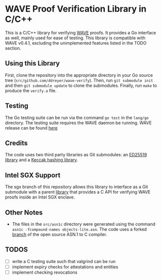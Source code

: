 # WAVE Proof Verification Library in C/C++
This is a C/C++ library for verifying [WAVE](https://github.com/immesys/wave) proofs. It provides a Go interface as well, mainly used for ease of testing. This library is compatible with WAVE v0.4.1, excluding the unimplemented features listed in the TODO section.

## Using this Library
First, clone the repository into the appropriate directory in your Go source tree (`src/github.com/ddreyer/wave-verify`). Then, run `git submodule init` and then `git submodule update` to clone the submodules. Finally, run `make` to produce the `verify.a` file.

## Testing
The Go testing suite can be run via the command `go test` in the `lang/go` directory. The testing suite requires the WAVE daemon be running. WAVE release can be found [here](https://github.com/immesys/wave/releases)

## Credits
The code uses two third party libraries as Git submodules: an [ED25519 library](https://github.com/orlp/ed25519) and a [Keccak hashing library](https://github.com/brainhub/SHA3IUF).

## Intel SGX Support
The sgx branch of this repository allows this library to interface as a Git submodule with a parent [library](https://github.com/ddreyer/wave-verify-sgx) that provides a C API for verifying WAVE proofs inside an Intel SGX enclave.

## Other Notes
* The files in the `src/asn1c` directory were generated using the command `asn1c -fcompound-names objects-lite.asn`. The code uses a forked [branch](https://github.com/velichkov/asn1c/tree/external_vlm_master) of the open source ASN.1 to C compiler. 

## TODOS
- [ ] write a C testing suite such that valgrind can be run
- [ ] implement expiry checks for attestations and entities
- [ ] implement checking revocations